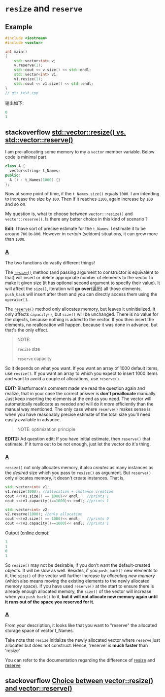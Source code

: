 # `resize` and `reserve`



## Example

```C++
#include <iostream>
#include <vector>

int main()
{
	std::vector<int> v;
	v.reserve(1);
	std::cout << v.size() << std::endl;
	std::vector<int> v1;
	v1.resize(1);
	std::cout << v1.size() << std::endl;
}
// g++ test.cpp

```

输出如下:

```C++
0
1
```





## stackoverflow [std::vector::resize() vs. std::vector::reserve()](https://stackoverflow.com/questions/13029299/stdvectorresize-vs-stdvectorreserve)

I am pre-allocating some memory to my a `vector` member variable. Below code is minimal part

```cpp
class A {
  vector<string> t_Names;
public:
  A () : t_Names(1000) {}
};
```

Now at some point of time, if the `t_Names.size()` equals `1000`. I am intending to increase the size by `100`. Then if it reaches `1100`, again increase by `100` and so on.

My question is, what to choose between `vector::resize()` and `vector::reserve()`. Is there any better choice in this kind of scenario ?

**Edit**: I have sort of precise estimate for the `t_Names`. I estimate it to be around `700` to `800`. However in *certain* (seldom) situations, it can grow more than `1000`.

### [A](https://stackoverflow.com/a/7397862)

The two functions do vastly different things!

The [`resize()`](http://en.cppreference.com/w/cpp/container/vector/resize) method (and passing argument to constructor is equivalent to that) will insert or delete appropriate number of elements to the vector to make it given size (it has optional second argument to specify their value). It will affect the `size()`, iteration will **go over**(遍历) all those elements, `push_back` will insert after them and you can directly access them using the `operator[]`.

The [`reserve()`](http://en.cppreference.com/w/cpp/container/vector/reserve) method only allocates memory, but leaves it uninitialized. It only affects `capacity()`, but `size()` will be unchanged. There is no value for the objects, because nothing is added to the vector. If you then insert the elements, no reallocation will happen, because it was done in advance, but that's the only effect.

> NOTE: 
>
> `resize` size
>
> `reserve` capacity

So it depends on what you want. If you want an array of 1000 default items, use `resize()`. If you want an array to which you expect to insert 1000 items and want to avoid a couple of allocations, use `reserve()`.

**EDIT:** Blastfurnace's comment made me read the question again and realize, that in your case the correct answer is **don't preallocate** manually. Just keep inserting the elements at the end as you need. The vector will automatically reallocate as needed and will do it *more* efficiently than the manual way mentioned. The only case where `reserve()` makes sense is when you have reasonably precise estimate of the total size you'll need easily available in advance.

> NOTE: optimization principle

**EDIT2:** Ad question edit: If you have initial estimate, then `reserve()` that estimate. If it turns out to be not enough, just let the vector do it's thing.

### [A](https://stackoverflow.com/a/7397849)

`resize()` not only allocates memory, it also *creates* as many instances as the *desired* size which you pass to `resize()` as argument. But `reserve()` only allocates memory, it doesn't create instances. That is,

```cpp
std::vector<int> v1;
v1.resize(1000); //allocation + instance creation
cout <<(v1.size() == 1000)<< endl;   //prints 1
cout <<(v1.capacity()==1000)<< endl; //prints 1

std::vector<int> v2;
v2.reserve(1000); //only allocation
cout <<(v2.size() == 1000)<< endl;   //prints 0
cout <<(v2.capacity()==1000)<< endl; //prints 1
```

Output ([online demo](http://www.ideone.com/PQfRp)):

```cpp
1
1
0
1
```

So `resize()` may not be desirable, if you don't want the default-created objects. It will be slow as well. Besides, if you `push_back()` new elements to it, the `size()` of the vector will further increase *by allocating new memory* (which also means moving the existing elements to the newly allocated memory space). If you have used `reserve()` at the start to ensure there is already enough allocated memory, the `size()` of the vector will increase when you `push_back()` to it, **but it will not allocate new memory again until it runs out of the space you reserved for it**.

### [A](https://stackoverflow.com/a/7397885)

From your description, it looks like that you want to "reserve" the allocated storage space of vector t_Names.

Take note that `resize` initialize the newly allocated vector where `reserve` just allocates but does not construct. Hence, 'reserve' is **much faster** than 'resize'

You can refer to the documentation regarding the difference of [resize](http://www.cplusplus.com/reference/stl/vector/resize/) and [reserve](http://www.cplusplus.com/reference/stl/vector/reserve/)

## stackoverflow [Choice between vector::resize() and vector::reserve()](https://stackoverflow.com/questions/7397768/choice-between-vectorresize-and-vectorreserve)


